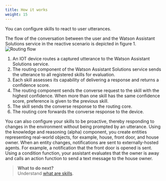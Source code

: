 ```yaml
---
title: How it works
weight: 15
---
```

You can configure skills to react to user utterances.

The flow of the conversation between the user and the Watson Assistant Solutions service in the reactive scenario is depicted in figure 1.
![Routing flow]({{site.baseurl}}/images/routing_flow.png)
1. An IOT device routes a captured utterance to the Watson Assistant Solutions service.
2. The routing component of the Watson Assistant Solutions service sends the utterance to all registered skills for evaluation.
3. Each skill assesses its capability of delivering a response and returns a confidence score.
4. The routing component sends the converse request to the skill with the highest confidence.  When more than one skill has the same confidence score, preference is given to the previous skill.
5. The skill sends the converse response to the routing core.
6. The routing core forwards the converse response to the device.

You can also configure your skills to be proactive, thereby responding to changes in the environment without being prompted by an utterance. Using the knowledge and reasoning (alpha) component, you create entities representing real-world objects, for example, house, front door, and house owner. When an entity changes, notifications are sent to externally-hosted agents. For example, a notification that the front door is opened is sent. Using a condition function, your assistant evaluates that the owner is away and calls an action function to send a text message to the house owner.

> **What to do next?**<br/>
Understand [what are skills]({{site.baseurl}}/skill/what-are-they).
